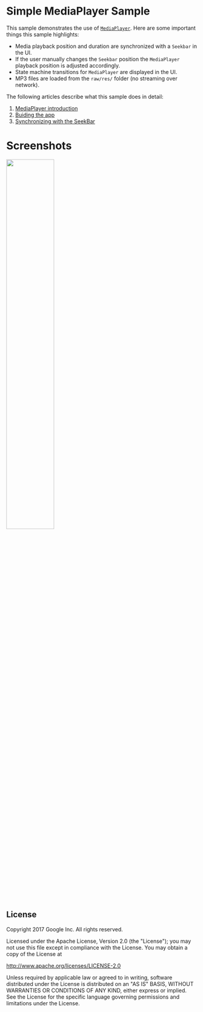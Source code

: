 Simple MediaPlayer Sample
=========================

This sample demonstrates the use of [`MediaPlayer`](https://developer.android.com/reference/android/media/MediaPlayer.html).
Here are some important things this sample highlights:

- Media playback position and duration are synchronized with a `Seekbar` in the UI.
- If the user manually changes the `Seekbar` position the `MediaPlayer` playback
  position is adjusted accordingly.
- State machine transitions for `MediaPlayer` are displayed in the UI.
- MP3 files are loaded from the `raw/res/` folder (no streaming over network).

The following articles describe what this sample does in detail:

1. [MediaPlayer introduction](https://medium.com/@nazmul/building-a-simple-audio-app-in-android-part-1-3-c14d1a66e0f1)
2. [Buiding the app](https://medium.com/@nazmul/building-a-simple-audio-app-in-android-part-2-3-a514f6224b83)
3. [Synchronizing with the SeekBar](https://medium.com/@nazmul/building-a-simple-audio-app-in-android-part-3-3-ead4a0e10673)

Screenshots
===========

<img src="https://raw.githubusercontent.com/googlesamples/android-SimpleMediaPlayer/master/screenshots/screenshots.gif" width="50%" height="50%">

License
-------

Copyright 2017 Google Inc. All rights reserved.

Licensed under the Apache License, Version 2.0 (the "License");
you may not use this file except in compliance with the License.
You may obtain a copy of the License at

  http://www.apache.org/licenses/LICENSE-2.0

Unless required by applicable law or agreed to in writing, software
distributed under the License is distributed on an "AS IS" BASIS,
WITHOUT WARRANTIES OR CONDITIONS OF ANY KIND, either express or implied.
See the License for the specific language governing permissions and
limitations under the License.
